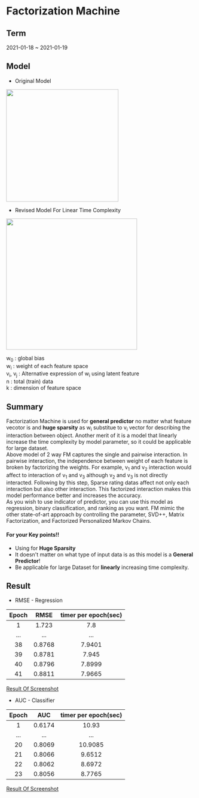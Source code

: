 # Factorization Machine  
## Term  
2021-01-18 ~ 2021-01-19  
## Model  
* Original Model  
<img width="300" src="https://user-images.githubusercontent.com/55014424/105289978-9c2c4d00-5bfb-11eb-90e8-2b5133443146.gif">   


* Revised Model For Linear Time Complexity  
<img width="350" src="https://user-images.githubusercontent.com/55014424/105291996-1b218580-5bfc-11eb-9b0f-f411f707c83f.gif">  

w<sub>0</sub> : global bias  
w<sub>i</sub> : weight of each feature space  
v<sub>i</sub>, v<sub>j</sub> : Alternative expression of w<sub>i</sub> using latent feature  
n : total (train) data  
k : dimension of feature space  
## Summary  
Factorization Machine is used for **general predictor** no matter what feature vecotor is and **huge sparsity** as w<sub>i</sub> substitue to v<sub>i</sub> vector for describing the interaction between object. Another merit of it is a model that linearly increase the time complexity by model parameter, so it could be applicable for large dataset.  
Above model of 2 way FM captures the single and pairwise interaction. In pairwise interaction, the independence between weight of each feature is broken by factorizing the weights. For example, v<sub>1</sub> and v<sub>2</sub> interaction would affect to interaction of v<sub>1</sub> and v<sub>3</sub> although v<sub>2</sub> and v<sub>3</sub> is not directly interacted. Following by this step, Sparse rating datas affect not only each interaction but also other interaction. This factorized interaction makes this model performance better and increases the accuracy.  
As you wish to use indicator of predictor, you can use this model as regression, binary classification, and ranking as you want. FM mimic the other state-of-art approach by controlling the parameter, SVD++, Matrix Factorization, and Factorized Personalized Markov Chains.  
#### For your Key points!!  
* Using for **Huge Sparsity**  
* It doesn't matter on what type of input data is as this model is a **General Predictor**!  
* Be applicable for large Dataset for **linearly** increasing time complexity.  

## Result  
* RMSE - Regression  


| Epoch | RMSE | timer per epoch(sec) |
|:---:|:---:|:---:|  
| 1 | 1.723 | 7.8 |  
| ... | ... | ... |  
| 38 | 0.8768 | 7.9401 |
| 39 | 0.8781 | 7.945 |  
| 40 | 0.8796 | 7.8999 |  
| 41 | 0.8811 | 7.9665 |   

[Result Of Screenshot](https://user-images.githubusercontent.com/55014424/104977421-d7375080-5a42-11eb-931c-3e212c4154e5.png)  


* AUC - Classifier   


| Epoch | AUC | timer per epoch(sec) |  
|:---:|:---:|:---:|  
| 1 | 0.6174 | 10.93 |  
| ... | ... | ... |  
| 20 | 0.8069 | 10.9085 |  
| 21 | 0.8066 | 9.6512 |   
| 22 | 0.8062 | 8.6972 |   
| 23 | 0.8056 | 8.7765 |   
 
 [Result Of Screenshot](https://user-images.githubusercontent.com/55014424/104977649-5af13d00-5a43-11eb-98b8-955e3e9edb4d.png)
